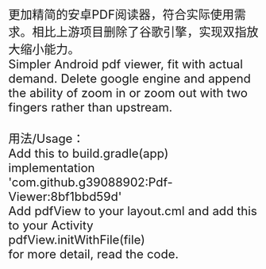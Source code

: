 <font size=5>
更加精简的安卓PDF阅读器，符合实际使用需求。相比上游项目删除了谷歌引擎，实现双指放大缩小能力。<br>
Simpler Android pdf viewer, fit with actual demand. Delete google engine and append the ability of zoom in or zoom out with two fingers rather than upstream.<br>
<br>
用法/Usage：<br>
Add this to build.gradle(app)<br>
    implementation 'com.github.g39088902:Pdf-Viewer:8bf1bbd59d'<br>
Add pdfView to your layout.cml and add this to your Activity<br>
    pdfView.initWithFile(file)<br>
for more detail, read the code.<br>
</font>